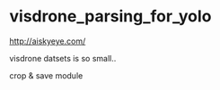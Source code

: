 # visdrone_parsing_for_yolo

http://aiskyeye.com/

visdrone datsets is so small..

crop & save module
